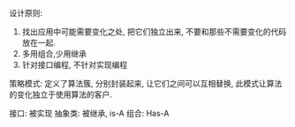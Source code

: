设计原则:
1. 找出应用中可能需要变化之处, 把它们独立出来, 不要和那些不需要变化的代码放在一起.
2. 多用组合,少用继承
3. 针对接口编程, 不针对实现编程

策略模式:
定义了算法簇, 分别封装起来, 让它们之间可以互相替换, 此模式让算法的变化独立于使用算法的客户.

接口: 被实现
抽象类: 被继承, is-A
组合: Has-A